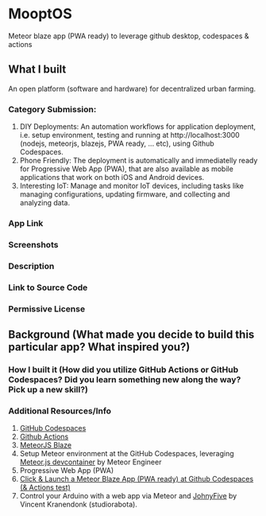 # MooptOS

Meteor blaze app (PWA ready) to leverage github desktop, codespaces & actions

## What I built
An open platform (software and hardware) for decentralized urban farming.  

### Category Submission:
1. DIY Deployments: An automation workflows for application deployment, i.e. setup environment, testing and running at http://localhost:3000 (nodejs, meteorjs, blazejs, PWA ready, ... etc), using Github Codespaces.
2. Phone Friendly: The deployment is automatically and immediatelly ready for Progressive Web App (PWA), that are also available as mobile applications that work on both iOS and Android devices. 
3. Interesting IoT: Manage and monitor IoT devices, including tasks like managing configurations, updating firmware, and collecting and analyzing data.

### App Link

### Screenshots

### Description

### Link to Source Code

### Permissive License

## Background (What made you decide to build this particular app? What inspired you?)

### How I built it (How did you utilize GitHub Actions or GitHub Codespaces? Did you learn something new along the way? Pick up a new skill?)

### Additional Resources/Info

1. [GitHub Codespaces](https://github.com/features/codespaces/)
2. [Github Actions](https://github.com/actions/starter-workflows)
3. [MeteorJS Blaze](https://blaze-tutorial.meteor.com/)
4. Setup Meteor environment at the GitHub Codespaces, leveraging [Meteor.js devcontainer](https://github.com/meteorengineer/meteor-dev-container) by Meteor Engineer
5. Progressive Web App (PWA)
6. [Click & Launch a Meteor Blaze App (PWA ready) at Github Codespaces (& Actions test)](https://dev.to/kafechew/click-launch-a-meteor-blaze-app-environment-at-github-codespaces-actions-test-4ek7)
7. Control your Arduino with a web app via Meteor and [JohnyFive](https://github.com/studiorabota/meteor-johnny-five-tutorial) by Vincent Kranendonk (studiorabota). 